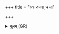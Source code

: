 +++
title = "०१ रुजश् च मा"

+++
<details><summary>मूलम् (GR)</summary>

रुजश् च मा वेनश् च मा हासिष्टाम्  
उर्वश् च मा चमसश् च मा हासिष्टां  
विमोकश् च मार्द्रपविश् च मा हासिष्टाम्  
आर्द्रदानुश् च मा मातरिश्वा च मा हासिष्टां  
मूर्धा च मा विधर्मा च मा हासिष्टां  
धर्ता च मा धरुणश् च मा हासिष्टां  
मृधश् च मा वैमृधश् च मा हासिष्टाम् ॥
</details>